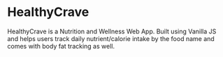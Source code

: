 # HealthyCrave
HealthyCrave is a Nutrition and Wellness Web App. Built using Vanilla JS and helps users track daily nutrient/calorie intake by the food name and comes with body fat tracking as well.
